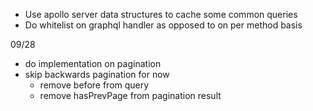 - Use apollo server data structures to cache some common queries
- Do whitelist on graphql handler as opposed to on per method basis

09/28
- do implementation on pagination
- skip backwards pagination for now
  - remove before from query
  - remove hasPrevPage from pagination result

